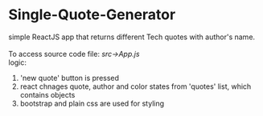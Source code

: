 # Single-Quote-Generator
simple ReactJS app that returns different Tech quotes with author's name.<br><br>
To access source code file: <em>src->App.js</em><br>
logic:
<ol>
  <li>'new quote' button is pressed</li>
  <li>react chnages quote, author and color states from 'quotes' list, which contains objects</li>
  <li>bootstrap and plain css are used for styling</li>
</ol>
